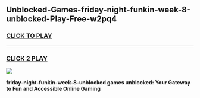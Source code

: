 
## Unblocked-Games-friday-night-funkin-week-8-unblocked-Play-Free-w2pq4
<h3>
<a href="https://premium76.site?title=friday-night-funkin-week-8-unblocked&ref=12A">CLICK TO PLAY</a></h3>
<hr>

<h3>
<a href="https://premium76.site?title=friday-night-funkin-week-8-unblocked&ref=12A">CLICK 2 PLAY</a>
  
</h3>

<a href="https://premium76.site?title=friday-night-funkin-week-8-unblocked&ref=12A"><img src="https://clearcache.store/games.png"></a>


**friday-night-funkin-week-8-unblocked games unblocked: Your Gateway to Fun and Accessible Online Gaming**
